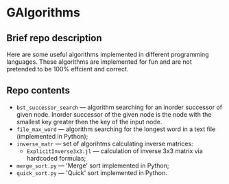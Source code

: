 # GAlgorithms

## Brief repo description
Here are some useful algorithms implemented in different programming languages. These 
algorithms are implemented for fun and are not pretended to be 100% effcient and correct.

## Repo contents
- ``bst_successor_search`` — algorithm searching for an inorder successor of given node. 
  Inorder successor of the given node is the node with the smallest key greater then the
  key of the input node.
- ``file_max_word`` — algorithm searching for the longest word in a text file (implemented 
  in Python);
- ``inverse_matr`` — set of algorihtms calculating inverse matrices:
  - ``ExplicitInverse3x3.jl`` — calculation of inverse 3x3 matrix via hardcoded formulas;
- ``merge_sort.py`` — 'Merge' sort implemented in Python;
- ``quick_sort.py`` — 'Quick' sort implemented in Python.
